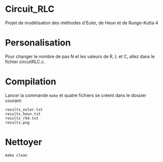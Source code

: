 # Circuit_RLC
Projet de modélisation des méthodes d'Euler, de Heun et de Runge-Kutta 4

# Personalisation
Pour changer le nombre de pas N et les valeurs de R, L et C, allez dans le fichier circuitRLC.c.


# Compilation
Lancer la commande ```make``` et quatre fichiers se créent dans le dossier courant:
```
results_euler.txt
results_heun.txt
results_rk4.txt
results.png
```

# Nettoyer
```make clean```
